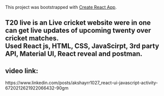 This project was bootstrapped with [Create React App](https://github.com/facebook/create-react-app).

<h2>T20 live is an Live cricket website were in one can get live
                  updates of upcoming twenty over cricket matches.
                  <br />Used React js, HTML, CSS, JavaScirpt, 3rd party API,
                  Material UI, React reveal and postman.</h2>
<h2> video link:</h2>
https://www.linkedin.com/posts/akshayrr1027_react-ui-javascript-activity-6720212621922066432-90gm
